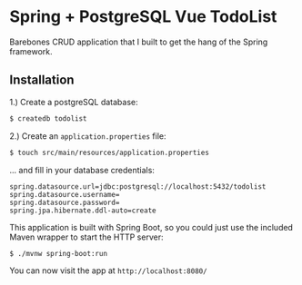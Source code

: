 # Spring + PostgreSQL Vue TodoList

Barebones CRUD application that I built to get the hang of the Spring framework.

## Installation

1.) Create a postgreSQL database:

```bash
$ createdb todolist
```

2.) Create an `application.properties` file:

```bash
$ touch src/main/resources/application.properties
```

... and fill in your database credentials:

```
spring.datasource.url=jdbc:postgresql://localhost:5432/todolist
spring.datasource.username=
spring.datasource.password=
spring.jpa.hibernate.ddl-auto=create
```

This application is built with Spring Boot, so you could just use the included Maven wrapper to start the HTTP server:

```bash
$ ./mvnw spring-boot:run
```

You can now visit the app at `http://localhost:8080/`